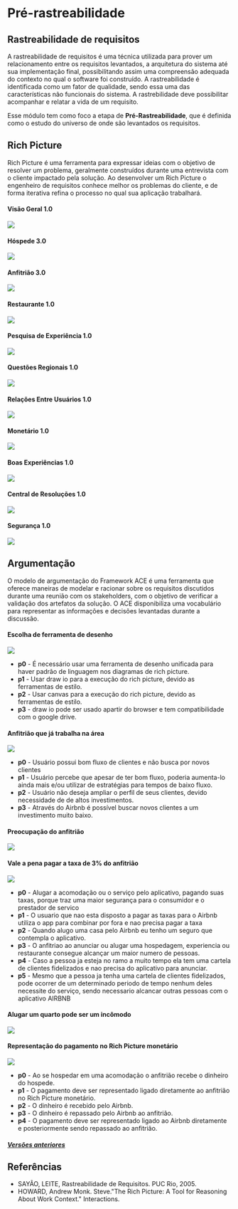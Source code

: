 # Pré-rastreabilidade

## Rastreabilidade de requisitos

A rastreabilidade de requisitos é uma técnica utilizada para prover um relacionamento entre os requisitos levantados, a arquitetura do sistema até sua implementação final, possibilitando assim uma compreensão adequada do contexto no qual o software foi construído. A rastreabilidade é identificada como um fator de qualidade, sendo essa uma das características não funcionais do sistema. A rastrebilidade deve possibilitar acompanhar e relatar a vida de um requisito.

Esse módulo tem como foco a etapa de **Pré-Rastreabilidade**, que é definida como o estudo do universo de onde são levantados os requisitos.

## Rich Picture

Rich Picture é uma ferramenta para expressar ideias com o objetivo de resolver um problema, geralmente construídos durante uma entrevista com o cliente impactado pela solução. Ao desenvolver um Rich Picture o engenheiro de requisitos conhece melhor os problemas do cliente, e de forma iterativa refina o processo no qual sua aplicação trabalhará.


#### Visão Geral 1.0

<img src="ultima_versao/a_visao_geral_v1.png" class="responsive-img">

#### Hóspede 3.0

<img src="ultima_versao/hospede_v3.png" class="responsive-img">

#### Anfitrião 3.0

<img src="ultima_versao/anfitriao_v3.png" class="responsive-img">

#### Restaurante 1.0

<img src="ultima_versao/restaurante_v1.png" class="responsive-img">

#### Pesquisa de Experiência 1.0

<img src="ultima_versao/experiencia_v1.png" class="responsive-img">

#### Questões Regionais 1.0

<img src="ultima_versao/relacoes_regionais_v1.png" class="responsive-img">

#### Relações Entre Usuários 1.0

<img src="ultima_versao/relacoes_dos_usuarios_v1.png" class="responsive-img">

#### Monetário 1.0

<img src="ultima_versao/money_v1.png" class="responsive-img">

#### Boas Experiências 1.0

<img src="ultima_versao/boa_experiencia_v1.png" class="responsive-img">

#### Central de Resoluções 1.0

<img src="ultima_versao/resolutions_v1.png" class="responsive-img">

#### Segurança 1.0

<img src="ultima_versao/security_v1.png" class="responsive-img">

## Argumentação

O modelo de argumentação do Framework ACE é uma ferramenta que oferece maneiras de modelar e racionar sobre os requisitos discutidos durante uma reunião com os stakeholders, com o objetivo de verificar a validação dos artefatos da solução. O ACE disponibiliza uma vocabulário para representar as informações e decisões levantadas durante a discussão.

#### Escolha de ferramenta de desenho

<img src="ultima_versao/decisão_ferramenta_richpic_v1.png" class="responsive-img">

<ul>
    <li>
      <b>p0</b> - É necessário usar uma ferramenta de desenho unificada para haver padrão de linguagem nos diagramas de rich picture.
    </li>
    <li>
      <b>p1</b> -  Usar draw io para a execução do rich picture, devido as ferramentas de estilo.
    </li>
    <li>
      <b>p2</b> -  Usar canvas para a execução do rich picture, devido as ferramentas de estilo.
    </li>
    <li>
      <b>p3</b> - draw io pode ser usado apartir do browser e  tem compatibilidade com o google drive.
    </li>
  </ul>

#### Anfitrião que já trabalha na área

<img src="ultima_versao/argumentacao_anfitriao_v1.png" class="responsive-img">

<ul>
    <li>
      <b>p0</b> - Usuário possui bom fluxo de clientes e não busca por novos clientes
    </li>
    <li>
      <b>p1</b> - Usuário percebe que apesar de ter bom fluxo, poderia aumenta-lo ainda mais e/ou utilizar de estratégias para tempos de baixo fluxo.
    </li>
    <li>
      <b>p2</b> - Usuário não deseja ampliar o perfil de seus clientes, devido necessidade de de altos investimentos.
    </li>
    <li>
      <b>p3</b> - Através do Airbnb é possível buscar novos clientes a um investimento muito baixo.
    </li>
  </ul>

#### Preocupação do anfitrião

<img src="ultima_versao/preocupacao_v1.png" class="responsive-img">

#### Vale a pena pagar a taxa de 3% do anfitrião

<img src="ultima_versao/arg_vale_a_pena.png" class="responsive-img">

 <ul>
    <li>
      <b>p0</b> - Alugar a acomodação ou o serviço pelo aplicativo, pagando suas taxas, porque traz uma maior segurança para o consumidor e o prestador de servico
    </li>
    <li>
      <b>p1</b> -  O usuario que nao esta disposto a pagar as taxas para o Airbnb utiliza o app para combinar por fora e nao precisa pagar a taxa
    </li>
    <li>
      <b>p2</b> -  Quando alugo uma casa pelo Airbnb eu tenho um seguro que contempla o aplicativo.
    </li>
    <li>
      <b>p3</b> - O anfitriao ao anunciar ou alugar uma hospedagem, experiencia ou restaurante consegue alcançar um maior numero de pessoas.
    </li>
    <li>
      <b>p4</b> - Caso a pessoa ja esteja no ramo a muito tempo ela tem uma cartela de clientes fidelizados e nao precisa do aplicativo para anunciar.
    </li>
    <li>
      <b>p5</b> - Mesmo que a pessoa ja tenha uma cartela de clientes fidelizados, pode ocorrer de um determinado periodo de tempo nenhum deles necessite do serviço, sendo necessario
      alcancar outras pessoas com o aplicativo AIRBNB
    </li>
  </ul>

#### Alugar um quarto pode ser um incômodo

<img src="ultima_versao/argumentacao_quarto_v0.png" class="responsive-img">

#### Representação do pagamento no Rich Picture monetário
<img src="ultima_versao/arg_monetario_v0.png" class="responsive-img">
<ul>
   <li>
     <b>p0</b> - Ao se hospedar em uma acomodação o anfitrião recebe o dinheiro do hospede.
   </li>
   <li>
     <b>p1</b> -  O pagamento deve ser representado ligado diretamente ao anfitrião no Rich Picture monetário.
   </li>
   <li>
     <b>p2</b> -  O dinheiro é recebido pelo Airbnb.
   </li>
   <li>
     <b>p3</b> - O dinheiro é repassado pelo Airbnb ao anfitrião.
   </li>
   <li>
     <b>p4</b> - O pagamento deve ser representado ligado ao Airbnb diretamente e posteriormente sendo repassado ao anfitrião.
   </li>
 </ul>

<h5><a href="versao_antiga/index">Versões anteriores</a></h5>

## Referências

- SAYÃO, LEITE, Rastreabilidade de Requisitos. PUC Rio, 2005.
- HOWARD, Andrew Monk. Steve."The Rich Picture: A Tool for Reasoning About Work Context." Interactions.
